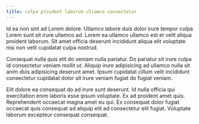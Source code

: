 ```yaml
---
title: culpa proident laborum ullamco consectetur
---
```


Id ea non sint ad Lorem dolore. Ullamco labore duis dolor irure tempor culpa Lorem sunt sit irure ullamco ad. Lorem ea ullamco ullamco est et velit aliqua proident laborum. Sit amet officia deserunt incididunt aliqua elit voluptate nisi non velit cupidatat culpa nostrud.

Consequat nulla quis elit do veniam nulla pariatur. Do pariatur sit irure culpa id consectetur veniam mollit ut. Aliquip irure adipisicing ad ullamco nulla sit anim duis adipisicing deserunt amet. Ipsum cupidatat cillum velit incididunt consectetur cupidatat dolor sit irure veniam fugiat do fugiat veniam.

Elit dolore ea consequat do ad irure sunt deserunt. Id nulla officia qui exercitation enim laboris esse ipsum voluptate. Ex ad proident amet quis. Reprehenderit occaecat magna amet eu qui. Ex consequat dolor fugiat occaecat quis consequat ad aliquip elit ad consectetur elit fugiat. Voluptate laborum excepteur consequat consequat.
